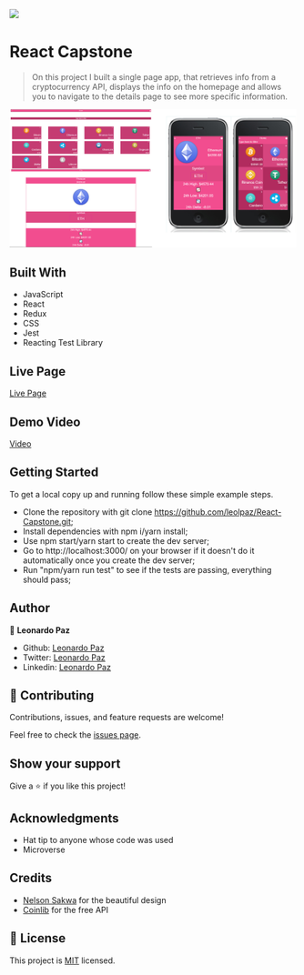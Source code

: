 ![](https://img.shields.io/badge/Microverse-blueviolet)

# React Capstone

> On this project I built a single page app, that retrieves info from a cryptocurrency API, displays the info on the homepage and allows you to navigate to the details page to see more specific information.

![screenshot](./screenshot.png)


## Built With

- JavaScript
- React
- Redux
- CSS
- Jest
- Reacting Test Library

## Live Page

[Live Page](https://leolpaz-react-capstone.netlify.app/)

## Demo Video

[Video](https://drive.google.com/file/d/1qk3917-XSa0npW9rZGZ7LJPiSnnEVueL/view)

## Getting Started


To get a local copy up and running follow these simple example steps.

- Clone the repository with git clone https://github.com/leolpaz/React-Capstone.git;
- Install dependencies with npm i/yarn install;
- Use npm start/yarn start to create the dev server;
- Go to http://localhost:3000/ on your browser if it doesn't do it automatically once you create the dev server;
- Run "npm/yarn run test" to see if the tests are passing, everything should pass;



## Author

👤 **Leonardo Paz**

- Github: [Leonardo Paz](https://github.com/leolpaz)
- Twitter: [Leonardo Paz](https://twitter.com/leonardolpaz95)
- Linkedin: [Leonardo Paz](https://www.linkedin.com/in/leonardo-paz-a925611b5/)

## 🤝 Contributing

Contributions, issues, and feature requests are welcome!

Feel free to check the [issues page](../../issues/).

## Show your support

Give a ⭐️ if you like this project!

## Acknowledgments

- Hat tip to anyone whose code was used
- Microverse

## Credits

- [Nelson Sakwa](https://www.behance.net/sakwadesignstudio) for the beautiful design
- [Coinlib](https://coinlib.io/) for the free API

## 📝 License

This project is [MIT](./MIT.md) licensed.

